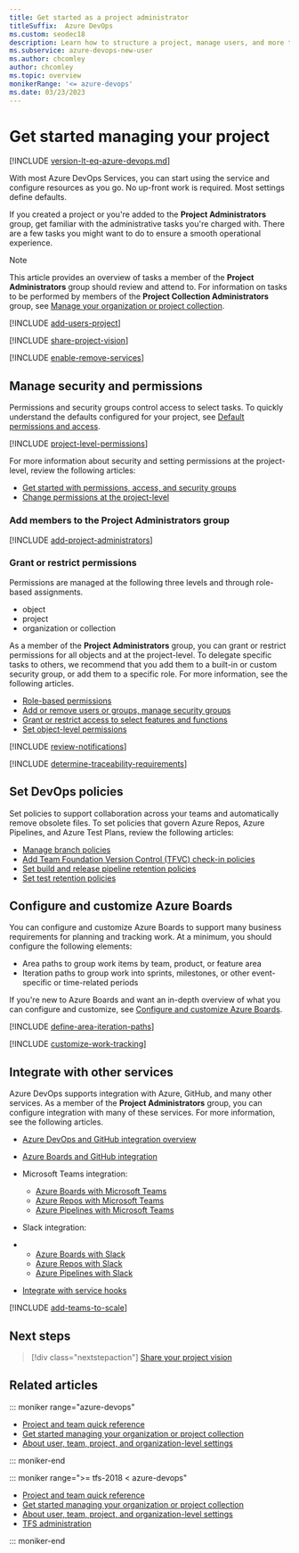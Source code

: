 ```yaml
---
title: Get started as a project administrator 
titleSuffix:  Azure DevOps
ms.custom: seodec18
description: Learn how to structure a project, manage users, and more to support your software development teams in Azure DevOps.
ms.subservice: azure-devops-new-user
ms.author: chcomley
author: chcomley
ms.topic: overview
monikerRange: '<= azure-devops'  
ms.date: 03/23/2023
---
```


# Get started managing your project 

[!INCLUDE [version-lt-eq-azure-devops.md](../includes/version-lt-eq-azure-devops.md)]  

With most Azure DevOps Services, you can start using the service and configure resources as you go. No up-front work is required. Most settings define defaults. 

If you created a project or you're added to the **Project Administrators** group, get familiar with the administrative tasks you're charged with. There are a few tasks you might want to do to ensure a smooth operational experience. 

> [!NOTE]   
> This article provides an overview of tasks a member of the **Project Administrators** group should review and attend to. For information on tasks to be performed by members of the **Project Collection Administrators** group, see [Manage your organization or project collection](manage-organization-collection.md).

[!INCLUDE [add-users-project](../includes/get-started/add-users-project.md)]  
 
[!INCLUDE [share-project-vision](../includes/get-started/share-project-vision.md)]  

[!INCLUDE [enable-remove-services](../includes/get-started/enable-remove-services.md)]  


## Manage security and permissions

Permissions and security groups control access to select tasks. To quickly understand the defaults configured for your project, see [Default permissions and access](../organizations/security/permissions-access.md).  

[!INCLUDE [project-level-permissions](../organizations/security/includes/project-level-permissions.md)]

For more information about security and setting permissions at the project-level, review the following articles:

- [Get started with permissions, access, and security groups](../organizations/security/about-permissions.md)   
- [Change permissions at the project-level](../organizations/security/change-project-level-permissions.md) 
 
### Add members to the Project Administrators group 

[!INCLUDE [add-project-administrators](../includes/get-started/add-project-administrators.md)]  

### Grant or restrict permissions  

Permissions are managed at the following three levels and through role-based assignments. 
- object
- project
- organization or collection

As a member of the **Project Administrators** group, you can grant or restrict permissions for all objects and at the project-level. To delegate specific tasks to others, we recommend that you add them to a built-in or custom security group, or add them to a specific role. For more information, see the following articles.

- [Role-based permissions](../organizations/security/about-permissions.md#role-based-permissions)
- [Add or remove users or groups, manage security groups](../organizations/security/add-remove-manage-user-group-security-group.md)
- [Grant or restrict access to select features and functions](../organizations/security/restrict-access.md)   
- [Set object-level permissions](../organizations/security/set-object-level-permissions.md) 


[!INCLUDE [review-notifications](../includes/get-started/review-notifications.md)] 

[!INCLUDE [determine-traceability-requirements](../includes/get-started/determine-traceability-requirements.md)]  

## Set DevOps policies 

Set policies to support collaboration across your teams and automatically remove obsolete files. To set policies that govern Azure Repos, Azure Pipelines, and Azure Test Plans, review the following articles: 

- [Manage branch policies](../repos/git/branch-policies.md)  
- [Add Team Foundation Version Control (TFVC) check-in policies](../repos/tfvc/add-check-policies.md)  
- [Set build and release pipeline retention policies](../pipelines/policies/retention.md) 
- [Set test retention policies](../test/how-long-to-keep-test-results.md) 
 
## Configure and customize Azure Boards 

You can configure and customize Azure Boards to support many business requirements for planning and tracking work. At a minimum, you should configure the following elements:

- Area paths to group work items by team, product, or feature area
- Iteration paths to group work into sprints, milestones, or other event-specific or time-related periods 

If you're new to Azure Boards and want an in-depth overview of what you can configure and customize, see [Configure and customize Azure Boards](../boards/configure-customize.md).

[!INCLUDE [define-area-iteration-paths](../includes/get-started/define-area-iteration-paths.md)] 
 

[!INCLUDE [customize-work-tracking](../includes/get-started/customize-work-tracking.md)] 
 

## Integrate with other services 

Azure DevOps supports integration with Azure, GitHub, and many other services. As a member of the **Project Administrators** group, you can configure integration with many of these services. For more information, see the following articles. 

- [Azure DevOps and GitHub integration overview](../cross-service/github-integration.md)

- [Azure Boards and GitHub integration](../boards/github/index.md)

- Microsoft Teams integration:  
	- [Azure Boards with Microsoft Teams](../boards/integrations/boards-teams.md) 
	- [Azure Repos with Microsoft Teams](../repos/integrations/repos-teams.md)
	- [Azure Pipelines with Microsoft Teams](../pipelines/integrations/slack.md)

- Slack integration:
- 	- [Azure Boards with Slack](../boards/integrations/boards-slack.md) 
	- [Azure Repos with Slack](../repos/integrations/repos-slack.md)
	- [Azure Pipelines with Slack](../pipelines/integrations/microsoft-teams.md)

- [Integrate with service hooks](../service-hooks/overview.md) 



[!INCLUDE [add-teams-to-scale](../includes/get-started/add-teams-to-scale.md)] 
 

## Next steps  

> [!div class="nextstepaction"]
> [Share your project vision](../organizations/projects/project-vision-status.md)

## Related articles

::: moniker range="azure-devops"  

- [Project and team quick reference](../organizations/projects/project-team-quick-reference.md)   
- [Get started managing your organization or project collection](manage-organization-collection.md) 
- [About user, team, project, and organization-level settings](../organizations/settings/about-settings.md)

::: moniker-end

::: moniker range=">= tfs-2018 < azure-devops"  

- [Project and team quick reference](../organizations/projects/project-team-quick-reference.md)  
- [Get started managing your organization or project collection](manage-organization-collection.md) 
- [About user, team, project, and organization-level settings](../organizations/settings/about-settings.md)
- [TFS administration](/azure/devops/server/index)

::: moniker-end

<!--- 
What to tell their users?
- advantage of setting up teams for repos and pipelines 
::: moniker range="azure-devops"  

> [!NOTE]  
> If the **Limit user visibility and collaboration to specific projects** preview feature is enabled for the organization, users added to the **Project-Scoped Users** group won't be able to access projects that they haven't been added to. For more information, see [Manage your organization, Limit  user visibility for projects and more](manage-organization-collection.md#project-scoped-user-group).

::: moniker-end  
-->
